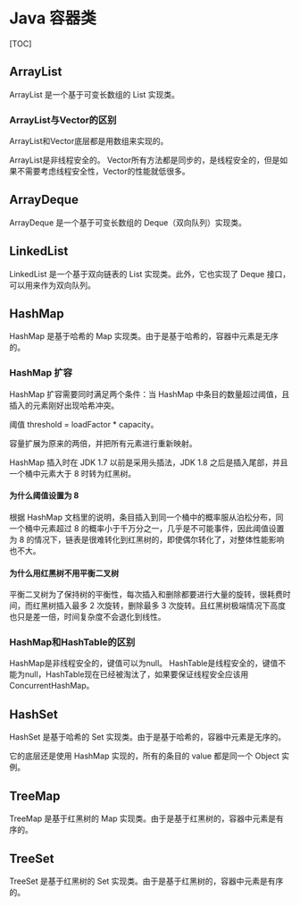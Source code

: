 # Java 容器类

[TOC]

## ArrayList

ArrayList 是一个基于可变长数组的 List 实现类。

### ArrayList与Vector的区别

ArrayList和Vector底层都是用数组来实现的。

ArrayList是非线程安全的。
Vector所有方法都是同步的，是线程安全的，但是如果不需要考虑线程安全性，Vector的性能就低很多。

## ArrayDeque

ArrayDeque 是一个基于可变长数组的 Deque（双向队列）实现类。

## LinkedList

LinkedList 是一个基于双向链表的 List 实现类。此外，它也实现了 Deque 接口，可以用来作为双向队列。

## HashMap

HashMap 是基于哈希的 Map 实现类。由于是基于哈希的，容器中元素是无序的。

### HashMap 扩容

HashMap 扩容需要同时满足两个条件：当 HashMap 中条目的数量超过阈值，且插入的元素刚好出现哈希冲突。

阈值 threshold = loadFactor * capacity。

容量扩展为原来的两倍，并把所有元素进行重新映射。

HashMap 插入时在 JDK 1.7 以前是采用头插法，JDK 1.8 之后是插入尾部，并且一个桶中元素大于 8 时转为红黑树。

#### 为什么阈值设置为 8

根据 HashMap 文档里的说明，条目插入到同一个桶中的概率服从泊松分布，同一个桶中元素超过 8 的概率小于千万分之一，几乎是不可能事件，因此阈值设置为 8 的情况下，链表是很难转化到红黑树的，即使偶尔转化了，对整体性能影响也不大。

#### 为什么用红黑树不用平衡二叉树

平衡二叉树为了保持树的平衡性，每次插入和删除都要进行大量的旋转，很耗费时间，而红黑树插入最多 2 次旋转，删除最多 3 次旋转。且红黑树极端情况下高度也只是差一倍，时间复杂度不会退化到线性。

### HashMap和HashTable的区别

HashMap是非线程安全的，键值可以为null。
HashTable是线程安全的，键值不能为null，HashTable现在已经被淘汰了，如果要保证线程安全应该用ConcurrentHashMap。

## HashSet

HashSet 是基于哈希的 Set 实现类。由于是基于哈希的，容器中元素是无序的。

它的底层还是使用 HashMap 实现的，所有的条目的 value 都是同一个 Object 实例。

## TreeMap

TreeMap 是基于红黑树的 Map 实现类。由于是基于红黑树的，容器中元素是有序的。

## TreeSet

TreeSet 是基于红黑树的 Set 实现类。由于是基于红黑树的，容器中元素是有序的。


